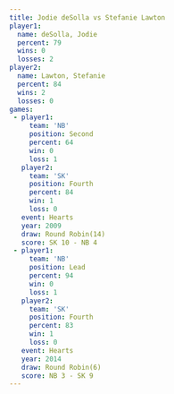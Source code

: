 ```yaml
---
title: Jodie deSolla vs Stefanie Lawton
player1:                
  name: deSolla, Jodie  
  percent: 79           
  wins: 0               
  losses: 2             
player2:                
  name: Lawton, Stefanie
  percent: 84           
  wins: 2               
  losses: 0             
games:
 - player1:          
     team: 'NB'      
     position: Second
     percent: 64     
     win: 0          
     loss: 1         
   player2:          
     team: 'SK'      
     position: Fourth
     percent: 84     
     win: 1          
     loss: 0         
   event: Hearts        
   year: 2009           
   draw: Round Robin(14)
   score: SK 10 - NB 4  
 - player1:        
     team: 'NB'    
     position: Lead
     percent: 94   
     win: 0        
     loss: 1       
   player2:          
     team: 'SK'      
     position: Fourth
     percent: 83     
     win: 1          
     loss: 0         
   event: Hearts       
   year: 2014          
   draw: Round Robin(6)
   score: NB 3 - SK 9  
---
```

